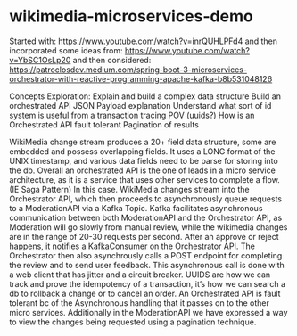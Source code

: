 # wikimedia-microservices-demo

Started with: https://www.youtube.com/watch?v=inrQUHLPFd4
and then incorporated some ideas from: https://www.youtube.com/watch?v=YbSC1OsLp20
and then considered: https://patroclosdev.medium.com/spring-boot-3-microservices-orchestrator-with-reactive-programming-apache-kafka-b8b531048126

Concepts Exploration:
Explain and build a complex data structure 
Build an orchestrated API 
JSON Payload explanation
Understand what sort of id system is useful from a transaction tracing POV (uuids?)
How is an Orchestrated API fault tolerant 
Pagination of results


WikiMedia change stream produces a 20+ field data structure, some are embedded and possess overlapping fields. It uses a LONG format of the UNIX timestamp, and various data fields need to be parse for storing into the db.
Overall an orchestrated API is the one of leads in a micro service architecture, as it is a service that uses other services to complete a flow. (IE Saga Pattern) In this case. WikiMedia changes stream into the Orchestrator API, which then proceeds to asynchronously queue requests to a ModerationAPI via a Kafka Topic. Kafka facilitates asynchronous communication between both ModerationAPI and the Orchestrator API, as Moderation will go slowly from manual review, while the wikimedia changes are in the range of 20-30 requests per second. After an approve or reject happens, it notifies a KafkaConsumer on the Orchestrator API. The Orchestrator then also asynchrously calls a POST endpoint for completing the review and to send user feedback. This asynchronous call is done with a web client that has jitter and a circuit breaker. UUIDS are how we can track and prove the idempotency of a transaction, it’s how we can search a db to rollback a change or to cancel an order. An Orchestrated API is fault tolerant bc of the Asynchronous handling that it passes on to the other micro services. Additionally in the ModerationAPI we have expressed a way to view the changes being requested using a pagination technique.
